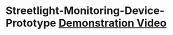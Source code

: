 ﻿# Streetlight-Monitoring-Device-Prototype <a href='https://universitytasmania-my.sharepoint.com/:v:/g/personal/zubaira_utas_edu_au/ERtjdOKhZ1ZJnitrqcaaX0ABOnw-XOs5w5y_xBKqGl0zPg?nav=eyJyZWZlcnJhbEluZm8iOnsicmVmZXJyYWxBcHAiOiJTdHJlYW1XZWJBcHAiLCJyZWZlcnJhbFZpZXciOiJTaGFyZURpYWxvZy1MaW5rIiwicmVmZXJyYWxBcHBQbGF0Zm9ybSI6IldlYiIsInJlZmVycmFsTW9kZSI6InZpZXcifX0%3D&e=bxkgym'>Demonstration Video</a>
